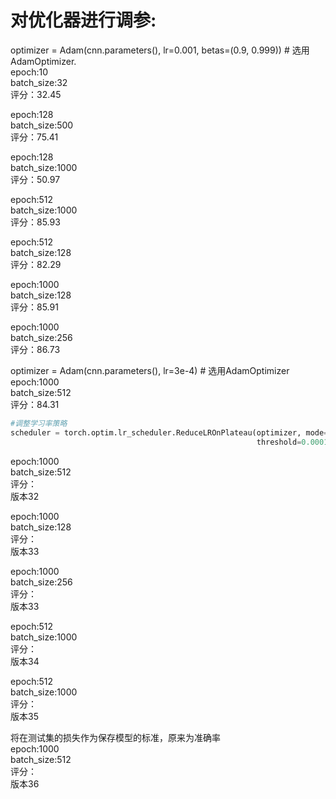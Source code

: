 # 对优化器进行调参:<br>

optimizer = Adam(cnn.parameters(), lr=0.001, betas=(0.9, 0.999))  # 选用AdamOptimizer. <br>
epoch:10<br>
batch_size:32<br>
评分：32.45<br>

epoch:128<br>
batch_size:500<br>
评分：75.41<br>

epoch:128<br>
batch_size:1000<br>
评分：50.97<br>

epoch:512<br>
batch_size:1000<br>
评分：85.93<br>

epoch:512<br>
batch_size:128<br>
评分：82.29<br>

epoch:1000<br>
batch_size:128<br>
评分：85.91<br>

epoch:1000<br>
batch_size:256<br>
评分：86.73<br>

optimizer = Adam(cnn.parameters(), lr=3e-4)  # 选用AdamOptimizer <br>
epoch:1000<br>
batch_size:512<br>
评分：84.31<br>

```python
#调整学习率策略
scheduler = torch.optim.lr_scheduler.ReduceLROnPlateau(optimizer, mode='min', factor=0.1, patience=10, verbose=True,
                                                       threshold=0.0001, threshold_mode='rel', cooldown=0, min_lr=0, eps=1e-10)
```
epoch:1000<br>
batch_size:512<br>
评分：<br>版本32

epoch:1000<br>
batch_size:128<br>
评分：<br>版本33

epoch:1000<br>
batch_size:256<br>
评分：<br>版本33

epoch:512<br>
batch_size:1000<br>
评分：<br>版本34

epoch:512<br>
batch_size:1000<br>
评分：<br>版本35

将在测试集的损失作为保存模型的标准，原来为准确率<br>
epoch:1000<br>
batch_size:512<br>
评分：<br>版本36
